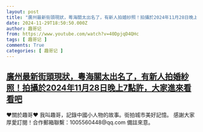 ```yaml
---
layout: post
title: "廣州最新街頭現狀，粵海關太出名了，有新人拍婚紗照！拍攝於2024年11月28日晚上7點許，大家進來看看吧"
date: 2024-11-29T18:50:50.000Z
author: 趣哥记
from: https://www.youtube.com/watch?v=40DpjqD4QHc
tags: [ 趣哥记 ]
comments: True
categories: [ 趣哥记 ]
---
```

<!--1732906250000-->
[廣州最新街頭現狀，粵海關太出名了，有新人拍婚紗照！拍攝於2024年11月28日晚上7點許，大家進來看看吧](https://www.youtube.com/watch?v=40DpjqD4QHc)
------

<div>
♥關於趣哥♥  我叫趣哥，記錄中國小人物的故事。街拍城市美好記憶。  感謝大家厚愛訂閱！合作郵箱聯繫：1005560448@qq.com 備註來意。
</div>
